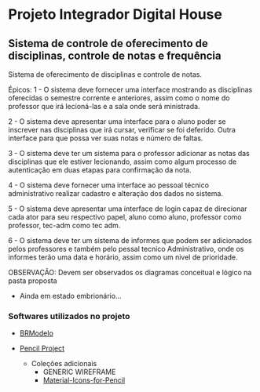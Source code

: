 # Projeto Integrador Digital House

## Sistema de controle de oferecimento de disciplinas, controle de notas e frequência

Sistema de oferecimento de disciplinas e controle de notas.

Épicos:
1 - O sistema deve fornecer uma interface mostrando as disciplinas oferecidas o semestre corrente e anteriores, assim como o nome do professor que irá lecioná-las e a sala onde será ministrada.

2 - O sistema deve apresentar uma interface para o aluno poder se inscrever nas disciplinas que irá cursar, verificar se foi deferido. Outra interface para que possa ver suas notas e número de faltas.

3 - O sistema deve ter um sistema para o professor adicionar as notas das disciplinas que ele estiver lecionando, assim como algum processo de autenticação em duas etapas para confirmação da nota.

4 - O sistema deve fornecer uma interface ao pessoal técnico administrativo realizar cadastro e alteração dos dados no sistema.

5 - O sistema deve apresentar uma interface de login capaz de direcionar cada ator para seu respectivo papel, aluno como aluno, professor como professor, tec-adm como tec adm.

6 - O sistema deve ter um sistema de informes que podem ser adicionados pelos professores e também pelo pessal tecnico Administrativo, onde os informes terão uma data e horário, assim como um nivel de prioridade.

OBSERVAÇÃO: Devem ser observados os diagramas conceitual e lógico na pasta proposta

* Ainda em estado embrionário...

### Softwares utilizados no projeto

* [BRModelo](https://sourceforge.net/projects/brmodelo/)
  
* [Pencil Project](https://pencil.evolus.vn/)
  * Coleções adicionais
    * GENERIC WIREFRAME
    * [Material-Icons-for-Pencil](https://github.com/nathanielw/Material-Icons-for-Pencil/releases/tag/v2.0.0)

